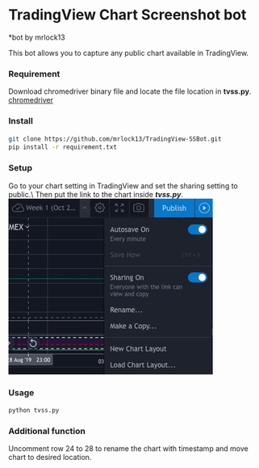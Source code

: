 # TradingView Chart Screenshot bot
*bot by mrlock13

This bot allows you to capture any public chart available in TradingView.

### Requirement
Download chromedriver binary file and locate the file location in **tvss.py**.\
[chromedriver](https://chromedriver.chromium.org)

### Install
```bash
git clone https://github.com/mrlock13/TradingView-SSBot.git
pip install -r requirement.txt
```

### Setup
Go to your chart setting in TradingView and set the sharing setting to public.\ Then put the link to the chart inside ***tvss.py***.
![setting](setting.png)

### Usage
```bash
python tvss.py
```

### Additional function
Uncomment row 24 to 28 to rename the chart with timestamp and move chart to desired location.
